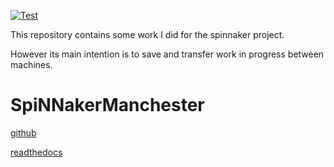 [![Test](https://img.shields.io/badge/test__badge-This%20is%20a%20test-orange)](https://example.com)

This repository contains some work I did for the spinnaker project.

However its main intention is to save and transfer work in progress between machines.

SpiNNakerManchester
===================
[github](https://github.com/SpiNNakerManchester)

[readthedocs](http://spinnakermanchester.readthedocs.io)

